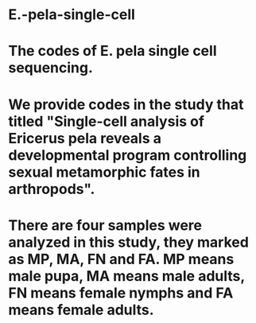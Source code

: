 # E.-pela-single-cell
# The codes of E. pela single cell sequencing.
# We provide codes in the study that titled  "Single-cell analysis of Ericerus pela reveals a developmental program controlling sexual metamorphic fates in arthropods".
# There are four samples were analyzed in this study, they marked as MP, MA, FN and FA. MP means male pupa, MA means male adults, FN means female nymphs and FA means female adults.
